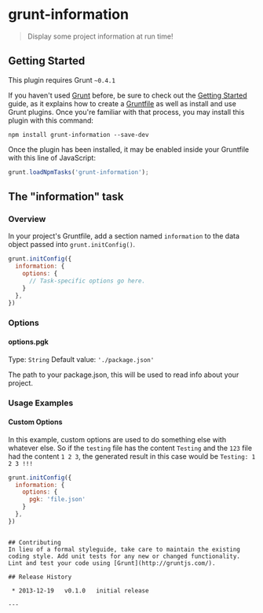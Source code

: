 # grunt-information

> Display some project information at run time!

## Getting Started
This plugin requires Grunt `~0.4.1`

If you haven't used [Grunt](http://gruntjs.com/) before, be sure to check out the [Getting Started](http://gruntjs.com/getting-started) guide, as it explains how to create a [Gruntfile](http://gruntjs.com/sample-gruntfile) as well as install and use Grunt plugins. Once you're familiar with that process, you may install this plugin with this command:

```shell
npm install grunt-information --save-dev
```

Once the plugin has been installed, it may be enabled inside your Gruntfile with this line of JavaScript:

```js
grunt.loadNpmTasks('grunt-information');
```

## The "information" task

### Overview
In your project's Gruntfile, add a section named `information` to the data object passed into `grunt.initConfig()`.

```js
grunt.initConfig({
  information: {
    options: {
      // Task-specific options go here.
    }
  },
})
```

### Options

#### options.pgk
Type: `String`
Default value: `'./package.json'`

The path to your package.json, this will be used to read info about your project.

### Usage Examples

#### Custom Options
In this example, custom options are used to do something else with whatever else. So if the `testing` file has the content `Testing` and the `123` file had the content `1 2 3`, the generated result in this case would be `Testing: 1 2 3 !!!`

```js
grunt.initConfig({
  information: {
    options: {
      pgk: 'file.json'
    }
  },
})
```
```

## Contributing
In lieu of a formal styleguide, take care to maintain the existing coding style. Add unit tests for any new or changed functionality. Lint and test your code using [Grunt](http://gruntjs.com/).

## Release History

 * 2013-12-19   v0.1.0   initial release

---